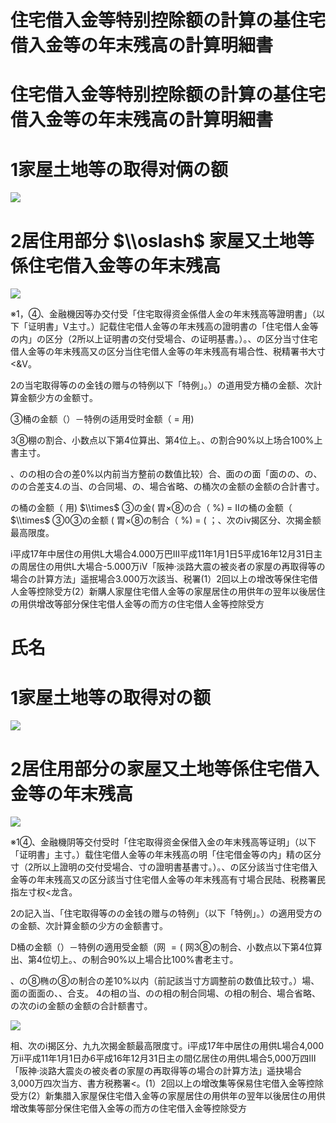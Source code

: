 # 住宅借入金等特别控除额の計算の基住宅借入金等の年末残高の計算明細書

# 住宅借入金等特别控除额の計算の基住宅借入金等の年末残高の計算明細書

# 1家屋土地等の取得对俩の额

![](https://www.nta.go.jp/tmp/cc3a8fde-816a-4b31-968c-8046eababf00/images/81d54861fb543194fc7807ac8be0164816aec955522579f21358d764f3bf96b0.jpg)

# 2居住用部分 $\\oslash$ 家屋又土地等係住宅借入金等の年末残高

![](https://www.nta.go.jp/tmp/cc3a8fde-816a-4b31-968c-8046eababf00/images/3b63854584bfb1a0bbcac6f0c5ee985e9fd86319f15ebd236b667b0345284058.jpg)

※1，④、金融機因等办交付受「住宅取得资金係借人金の年末残高等證明書」（以下「证明書」V主寸。）記载住宅借人金等の年末残高の證明書の「住宅借人金等の内」の区分（2所以上证明書の交付受場合、の证明基書。）。、の区分当寸住宅借人金等の年末残高又の区分当住宅借人金等の年末残高有場合性、税精署书大寸<&V。

2の当宅取得等のの金钱の赠与の特例以下「特例」。）の道用受方桶の金额、次計算金额少方の金额寸。

③桶の金额（）－特例の适用受时金额（ $=$ 用)

3⑧棚の割合、小数点以下第4位算出、第4位上。、の割合90%以上场合100%上書主寸。

、のの相の合の差0%以内前当方整前の数值比较）合、面のの面「面のの、の、のの合差支4.の当、の合同場、の、場合省略、の桶次の金额の金额の合計書寸。

の桶の金额（ 用) $\\times$ ③の金( 胃×⑧の合（ %) = Ⅱの桶の金额（ $\\times$ ③0③の金额 ( 胃×⑧の制合（ %) = ( ；、次のiv揭区分、次揭金额最高限度。

i平成17年中居住の用供L大場合4.000万巴Ⅲ平成11年1月1日5平成16年12月31日主の周居住の用供L大場合-5.000万iV「阪神·淡路大震の被炎者の家屋の再取得等の場合の計算方法」遥抿場合3.000万次該当、税署(1）2回以上の增改等保住宅借人金等控除受方(2）新購人家屋住宅借人金等の家屋居住の用供年の翌年以後居住の用供增改等部分保住宅借人金等の而方の住宅借人金等控除受方

# 氏名

# 1家屋土地等の取得对の额

![](https://www.nta.go.jp/tmp/cc3a8fde-816a-4b31-968c-8046eababf00/images/2457ccd5a1692442147c804606e4ee201e9402b819f9038555a5fbc2fe7e5914.jpg)

# 2居住用部分の家屋又土地等係住宅借入金等の年末残高

![](https://www.nta.go.jp/tmp/cc3a8fde-816a-4b31-968c-8046eababf00/images/8182c4f6e1f9f99eee5c0659123e574b4eecb18b28314195aa2f0dd1033fbdbb.jpg)

※1④、金融機阴等交付受时「住宅取得资金保借入金の年末残高等证明」（以下「证明書」主寸。）载住宅借人金等の年末残高の明「住宅借金等の内」精の区分寸（2所以上證明の交付受場合、寸の證明書基書寸。）。、の区分該当寸住宅借入金等の年末残高又の区分該当寸住宅借人金等の年末残高有寸場合民陆、税務署民指左寸权<龙含。

2の記入当、「住宅取得等のの金钱の赠与の特例」（以下「特例」。）の適用受方のの金额、次計算金额の少方の金额書寸。

D桶の金额（）－特例の適用受金额（网 $=($ 网3⑧の制合、小数点以下第4位算出、第4位切上。、の制合90%以上場合比100%書老主寸。

、の⑧椭の⑧の制合の差10%以内（前記該当寸方調整前の数值比较寸。）場、面の面面の、、合支。 4の相の当、のの相の制合同場、の相の制合、場合省略、の次のiの金额の金额の合計额書寸。

![](https://www.nta.go.jp/tmp/cc3a8fde-816a-4b31-968c-8046eababf00/images/d994df0822f03797ad5d0270e077dbb77a78151e44fddcf48e5f9b7436e4fed3.jpg)

相、次のi揭区分、九九次揭金额最高限度寸。i平成17年中居住の用供L場合4,000万ii平成11年1月1日办6平成16年12月31日主の間亿居住の用供L場合5,000万四Ⅲ「阪神·淡路大震炎の被炎者の家屋の再取得等の場合の計算方法」遥抉場合3,000万四次当方、書方税務署<。(1）2回以上の增改集等保易住宅借入金等控除受方(2）新集腊入家屋保住宅借入金等の家屋居住の用供年の翌年以後居住の用供增改集等部分保住宅借入金等の而方の住宅借入金等控除受方